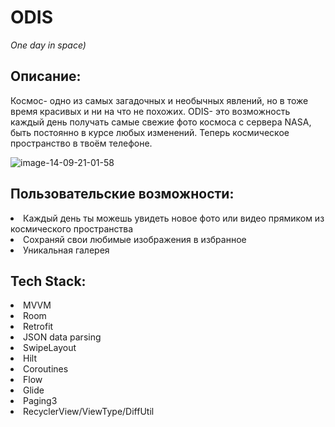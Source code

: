 # ODIS
*One day in space)*
 
## Описание: 
Космос- одно из самых загадочных и необычных явлений, но в тоже время красивых и ни на что не похожих. ODIS- это возможность каждый день получать самые свежие фото космоса с сервера NASA, быть постоянно в курсе любых изменений. Теперь космическое пространство в твоём телефоне. 




 ![image-14-09-21-01-58](https://user-images.githubusercontent.com/85553499/133245856-f45ff448-6530-4b0a-b48e-f38ae67fba1f.jpeg)

## Пользовательские возможности: 

<li> Каждый день ты можешь увидеть новое фото или видео прямиком из космического пространства </li>
<li> Сохраняй свои любимые изображения в избранное </li>
<li> Уникальная галерея </li>

## Tech Stack:

<li> MVVM </li>
<li> Room </li>
<li> Retrofit </li>
<li> JSON data parsing </li>
<li> SwipeLayout </li>
<li> Hilt </li>
<li> Coroutines </li>
<li> Flow </li>
<li> Glide </li>
<li> Paging3 </li>
<li> RecyclerView/ViewType/DiffUtil </li>
